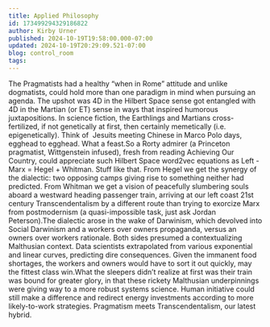 ```yaml
---
title: Applied Philosophy
id: 173499294329186822
author: Kirby Urner
published: 2024-10-19T19:58:00.000-07:00
updated: 2024-10-19T20:29:09.521-07:00
blog: control_room
tags: 
---
```


[](https://blogger.googleusercontent.com/img/b/R29vZ2xl/AVvXsEhIw1qtlI33qSqbISXt7DWzBT4wOhY8pFhg-m4EtmFSyW52fSHv1HBSEZsgMmwyjsTCdM8lBUvzg4TWdtiu57N69TvtZzGZOvPb6VfTZVXgBquV4GCfPqcsE3KogZFuUrhu-oN-jijMkK_rApozCoCYNJXHiHlocSQWGt2Eylo3ZPwwY7ydJXDb/s1630/IMG_0278.jpeg)The Pragmatists had a healthy “when in Rome” attitude and unlike dogmatists, could hold more than one paradigm in mind when pursuing an agenda. The upshot was 4D in the Hilbert Space sense got entangled with 4D in the Martian (or ET) sense in ways that inspired humorous juxtapositions. In science fiction, the Earthlings and Martians cross-fertilized, if not genetically at first, then certainly memetically (i.e. epigenetically). Think of  Jesuits meeting Chinese in Marco Polo days, egghead to egghead. What a feast.So a Rorty admirer (a Princeton pragmatist, Wittgenstein infused), fresh from reading Achieving Our Country, could appreciate such Hilbert Space word2vec equations as Left - Marx = Hegel + Whitman. Stuff like that. From Hegel we get the synergy of the dialectic: two opposing camps giving rise to something neither had predicted. From Whitman we get a vision of peacefully slumbering souls aboard a westward heading passenger train, arriving at our left coast 21st century Transcendentalism by a different route than trying to exorcize Marx from postmodernism (a quasi-impossible task, just ask Jordan Peterson).The dialectic arose in the wake of Darwinism, which devolved into Social Darwinism and a workers over owners propaganda, versus an owners over workers rationale. Both sides presumed a contextualizing Malthusian context. Data scientists extrapolated from various exponential and linear curves, predicting dire consequences. Given the immanent food shortages, the workers and owners would have to sort it out quickly, may the fittest class win.What the sleepers didn’t realize at first was their train was bound for greater glory, in that these rickety Malthusian underpinnings were giving way to a more robust systems science. Human initiative could still make a difference and redirect energy investments according to more likely-to-work strategies. Pragmatism meets Transcendentalism, our latest hybrid.